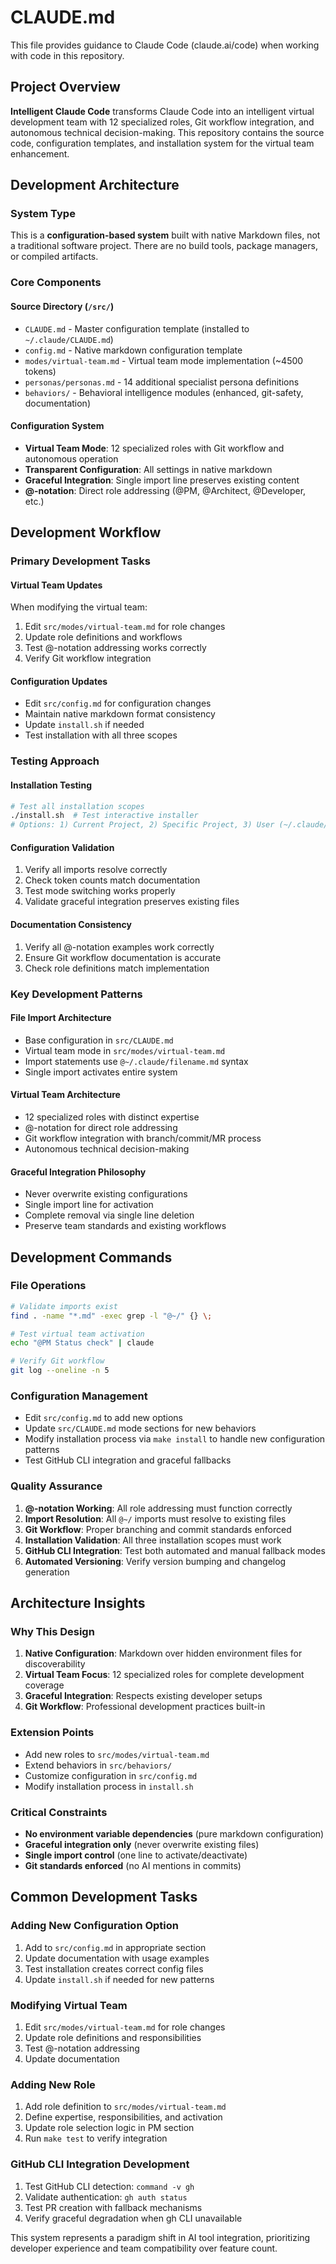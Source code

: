 # CLAUDE.md

This file provides guidance to Claude Code (claude.ai/code) when working with code in this repository.

## Project Overview

**Intelligent Claude Code** transforms Claude Code into an intelligent virtual development team with 12 specialized roles, Git workflow integration, and autonomous technical decision-making. This repository contains the source code, configuration templates, and installation system for the virtual team enhancement.

## Development Architecture

### System Type
This is a **configuration-based system** built with native Markdown files, not a traditional software project. There are no build tools, package managers, or compiled artifacts.

### Core Components

#### Source Directory (`/src/`)
- `CLAUDE.md` - Master configuration template (installed to `~/.claude/CLAUDE.md`)
- `config.md` - Native markdown configuration template
- `modes/virtual-team.md` - Virtual team mode implementation (~4500 tokens)
- `personas/personas.md` - 14 additional specialist persona definitions
- `behaviors/` - Behavioral intelligence modules (enhanced, git-safety, documentation)

#### Configuration System
- **Virtual Team Mode**: 12 specialized roles with Git workflow and autonomous operation
- **Transparent Configuration**: All settings in native markdown
- **Graceful Integration**: Single import line preserves existing content
- **@-notation**: Direct role addressing (@PM, @Architect, @Developer, etc.)

## Development Workflow

### Primary Development Tasks

#### Virtual Team Updates
When modifying the virtual team:
1. Edit `src/modes/virtual-team.md` for role changes
2. Update role definitions and workflows
3. Test @-notation addressing works correctly
4. Verify Git workflow integration

#### Configuration Updates
- Edit `src/config.md` for configuration changes
- Maintain native markdown format consistency
- Update `install.sh` if needed
- Test installation with all three scopes

### Testing Approach

#### Installation Testing
```bash
# Test all installation scopes
./install.sh  # Test interactive installer
# Options: 1) Current Project, 2) Specific Project, 3) User (~/.claude/)
```

#### Configuration Validation
1. Verify all imports resolve correctly
2. Check token counts match documentation
3. Test mode switching works properly
4. Validate graceful integration preserves existing files

#### Documentation Consistency
1. Verify all @-notation examples work correctly
2. Ensure Git workflow documentation is accurate
3. Check role definitions match implementation

### Key Development Patterns

#### File Import Architecture
- Base configuration in `src/CLAUDE.md`
- Virtual team mode in `src/modes/virtual-team.md`
- Import statements use `@~/.claude/filename.md` syntax
- Single import activates entire system

#### Virtual Team Architecture
- 12 specialized roles with distinct expertise
- @-notation for direct role addressing
- Git workflow integration with branch/commit/MR process
- Autonomous technical decision-making

#### Graceful Integration Philosophy
- Never overwrite existing configurations
- Single import line for activation
- Complete removal via single line deletion
- Preserve team standards and existing workflows

## Development Commands

### File Operations
```bash
# Validate imports exist
find . -name "*.md" -exec grep -l "@~/" {} \;

# Test virtual team activation
echo "@PM Status check" | claude

# Verify Git workflow
git log --oneline -n 5
```

### Configuration Management
- Edit `src/config.md` to add new options
- Update `src/CLAUDE.md` mode sections for new behaviors
- Modify installation process via `make install` to handle new configuration patterns
- Test GitHub CLI integration and graceful fallbacks

### Quality Assurance
1. **@-notation Working**: All role addressing must function correctly
2. **Import Resolution**: All `@~/` imports must resolve to existing files
3. **Git Workflow**: Proper branching and commit standards enforced
4. **Installation Validation**: All three installation scopes must work
5. **GitHub CLI Integration**: Test both automated and manual fallback modes
6. **Automated Versioning**: Verify version bumping and changelog generation

## Architecture Insights

### Why This Design
1. **Native Configuration**: Markdown over hidden environment files for discoverability
2. **Virtual Team Focus**: 12 specialized roles for complete development coverage
3. **Graceful Integration**: Respects existing developer setups
4. **Git Workflow**: Professional development practices built-in

### Extension Points
- Add new roles to `src/modes/virtual-team.md`
- Extend behaviors in `src/behaviors/`
- Customize configuration in `src/config.md`
- Modify installation process in `install.sh`

### Critical Constraints
- **No environment variable dependencies** (pure markdown configuration)
- **Graceful integration only** (never overwrite existing files)
- **Single import control** (one line to activate/deactivate)
- **Git standards enforced** (no AI mentions in commits)

## Common Development Tasks

### Adding New Configuration Option
1. Add to `src/config.md` in appropriate section
2. Update documentation with usage examples
3. Test installation creates correct config files
4. Update `install.sh` if needed for new patterns

### Modifying Virtual Team
1. Edit `src/modes/virtual-team.md` for role changes
2. Update role definitions and responsibilities
3. Test @-notation addressing
4. Update documentation

### Adding New Role
1. Add role definition to `src/modes/virtual-team.md`
2. Define expertise, responsibilities, and activation
3. Update role selection logic in PM section
4. Run `make test` to verify integration

### GitHub CLI Integration Development
1. Test GitHub CLI detection: `command -v gh`
2. Validate authentication: `gh auth status`
3. Test PR creation with fallback mechanisms
4. Verify graceful degradation when gh CLI unavailable

This system represents a paradigm shift in AI tool integration, prioritizing developer experience and team compatibility over feature count.